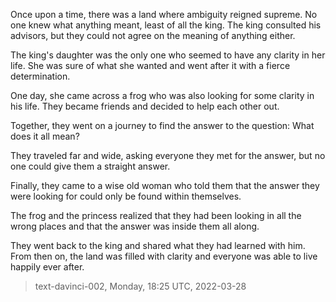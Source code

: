 

Once upon a time, there was a land where ambiguity reigned supreme. No one knew what anything meant, least of all the king. The king consulted his advisors, but they could not agree on the meaning of anything either.

The king's daughter was the only one who seemed to have any clarity in her life. She was sure of what she wanted and went after it with a fierce determination.

One day, she came across a frog who was also looking for some clarity in his life. They became friends and decided to help each other out.

Together, they went on a journey to find the answer to the question: What does it all mean?

They traveled far and wide, asking everyone they met for the answer, but no one could give them a straight answer.

Finally, they came to a wise old woman who told them that the answer they were looking for could only be found within themselves.

The frog and the princess realized that they had been looking in all the wrong places and that the answer was inside them all along.

They went back to the king and shared what they had learned with him. From then on, the land was filled with clarity and everyone was able to live happily ever after.

> text-davinci-002, Monday, 18:25 UTC, 2022-03-28
